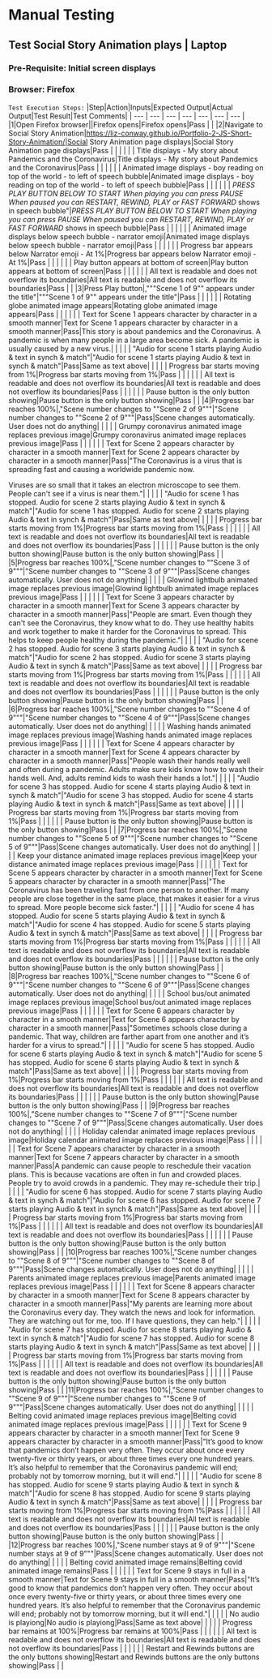 ﻿# Manual Testing
## Test Social Story Animation plays | Laptop
### Pre-Requisite: Initial screen displays
### Browser: Firefox
`Test Execution Steps:`
|Step|Action|Inputs|Expected Output|Actual Output|Test Result|Test Comments|
| --- | --- | --- | --- | --- | --- | --- |
|1|Open Firefox browser||Firefox opens|Firefox opens|Pass | |
|2|Navigate to Social Story Animation|https://liz-conway.github.io/Portfolio-2-JS-Short-Story-Animation/|Social Story Animation page displays|Social Story Animation page displays|Pass | |
| | | | Title displays -  My story about Pandemics and the Coronavirus|Title displays -  My story about Pandemics and the Coronavirus|Pass | |
| | | | Animated image displays - boy reading on top of the world - to left of speech bubble|Animated image displays - boy reading on top of the world - to left of speech bubble|Pass | |
| | | | *PRESS PLAY BUTTON BELOW TO START
When playing you can press PAUSE
When paused you can RESTART, REWIND, PLAY or FAST FORWARD*
 shows in speech bubble"|*PRESS PLAY BUTTON BELOW TO START
 When playing you can press PAUSE
 When paused you can RESTART, REWIND, PLAY or FAST FORWARD*
 shows in speech bubble|Pass | |
| | | | Animated image displays below speech bubble - narrator emoji|Animated image displays below speech bubble - narrator emoji|Pass | |
| | | | Progress bar appears below Narrator emoji - At 1%|Progress bar appears below Narrator emoji - At 1%|Pass | |
| | | | Play button appears at bottom of screen|Play button appears at bottom of screen|Pass | |
| | | | All text is readable and does not overflow its boundaries|All text is readable and does not overflow its boundaries|Pass | |
|3|Press Play button|,"""Scene 1 of 9"" appears under the title"|"""Scene 1 of 9"" appears under the title"|Pass | |
| | | | Rotating globe animated image appears|Rotating globe animated image appears|Pass | |
| | | | Text for Scene 1 appears  character by character in a smooth manner|Text for Scene 1 appears  character by character in a smooth manner|Pass|This story is about pandemics and the Coronavirus. A pandemic is when many people in a large area become sick. A pandemic is usually caused by a new virus.|
| | | | "Audio for scene 1 starts playing
Audio & text in synch & match"|"Audio for scene 1 starts playing
Audio & text in synch & match"|Pass|Same as text above|
| | | | Progress bar starts moving from 1%|Progress bar starts moving from 1%|Pass | |
| | | | All text is readable and does not overflow its boundaries|All text is readable and does not overflow its boundaries|Pass | |
| | | | Pause button is the only button showing|Pause button is the only button showing|Pass | |
|4|Progress bar reaches 100%|,"Scene number changes to ""Scene 2 of 9"""|"Scene number changes to ""Scene 2 of 9"""|Pass|Scene changes automatically.  User does not do anything|
| | | | Grumpy coronavirus animated image replaces previous image|Grumpy coronavirus animated image replaces previous image|Pass | |
| | | | Text for Scene 2 appears character by character in a smooth manner|Text for Scene 2 appears character by character in a smooth manner|Pass|"The Coronavirus is a virus that is spreading fast and causing a worldwide pandemic now.

Viruses are so small that it takes an electron microscope to see them. People can't see if a virus is near them."|
| | | | "Audio for scene 1 has stopped. Audio for scene 2 starts playing
Audio & text in synch & match"|"Audio for scene 1 has stopped. Audio for scene 2 starts playing
Audio & text in synch & match"|Pass|Same as text above|
| | | | Progress bar starts moving from 1%|Progress bar starts moving from 1%|Pass | |
| | | | All text is readable and does not overflow its boundaries|All text is readable and does not overflow its boundaries|Pass | |
| | | | Pause button is the only button showing|Pause button is the only button showing|Pass | |
|5|Progress bar reaches 100%|,"Scene number changes to ""Scene 3 of 9"""|"Scene number changes to ""Scene 3 of 9"""|Pass|Scene changes automatically.  User does not do anything|
| | | | Glowind lightbulb animated image replaces previous image|Glowind lightbulb animated image replaces previous image|Pass | |
| | | | Text for Scene 3 appears character by character in a smooth manner|Text for Scene 3 appears character by character in a smooth manner|Pass|"People are smart. Even though they can't see the Coronavirus, they know what to do. They use healthy habits and work together to make it harder for the Coronavirus to spread. This helps to keep people healthy during the pandemic."|
| | | | "Audio for scene 2 has stopped. Audio for scene 3 starts playing
Audio & text in synch & match"|"Audio for scene 2 has stopped. Audio for scene 3 starts playing
Audio & text in synch & match"|Pass|Same as text above|
| | | | Progress bar starts moving from 1%|Progress bar starts moving from 1%|Pass | |
| | | | All text is readable and does not overflow its boundaries|All text is readable and does not overflow its boundaries|Pass | |
| | | | Pause button is the only button showing|Pause button is the only button showing|Pass | |
|6|Progress bar reaches 100%|,"Scene number changes to ""Scene 4 of 9"""|"Scene number changes to ""Scene 4 of 9"""|Pass|Scene changes automatically.  User does not do anything|
| | | | Washing hands animated image replaces previous image|Washing hands animated image replaces previous image|Pass | |
| | | | Text for Scene 4 appears character by character in a smooth manner|Text for Scene 4 appears character by character in a smooth manner|Pass|"People wash their hands really well and often during a pandemic. Adults make sure kids know how to wash their hands well. And, adults remind kids to wash their hands a lot."|
| | | | "Audio for scene 3 has stopped. Audio for scene 4 starts playing
Audio & text in synch & match"|"Audio for scene 3 has stopped. Audio for scene 4 starts playing
Audio & text in synch & match"|Pass|Same as text above|
| | | | Progress bar starts moving from 1%|Progress bar starts moving from 1%|Pass | |
| | | | Pause button is the only button showing|Pause button is the only button showing|Pass | |
|7|Progress bar reaches 100%|,"Scene number changes to ""Scene 5 of 9"""|"Scene number changes to ""Scene 5 of 9"""|Pass|Scene changes automatically.  User does not do anything|
| | | | Keep your distance animated image replaces previous image|Keep your distance animated image replaces previous image|Pass | |
| | | | Text for Scene 5 appears character by character in a smooth manner|Text for Scene 5 appears character by character in a smooth manner|Pass|"The Coronavirus has been traveling fast from one person to another. If many people are close together in the same place, that makes it easier for a virus to spread. More people become sick faster."|
| | | | "Audio for scene 4 has stopped. Audio for scene 5 starts playing
Audio & text in synch & match"|"Audio for scene 4 has stopped. Audio for scene 5 starts playing
Audio & text in synch & match"|Pass|Same as text above|
| | | | Progress bar starts moving from 1%|Progress bar starts moving from 1%|Pass | |
| | | | All text is readable and does not overflow its boundaries|All text is readable and does not overflow its boundaries|Pass | |
| | | | Pause button is the only button showing|Pause button is the only button showing|Pass | |
|8|Progress bar reaches 100%|,"Scene number changes to ""Scene 6 of 9"""|"Scene number changes to ""Scene 6 of 9"""|Pass|Scene changes automatically.  User does not do anything|
| | | | School bus/out animated image replaces previous image|School bus/out animated image replaces previous image|Pass | |
| | | | Text for Scene 6 appears character by character in a smooth manner|Text for Scene 6 appears character by character in a smooth manner|Pass|"Sometimes schools close during a pandemic. That way, children are farther apart from one another and it’s harder for a virus to spread."|
| | | | "Audio for scene 5 has stopped. Audio for scene 6 starts playing
Audio & text in synch & match"|"Audio for scene 5 has stopped. Audio for scene 6 starts playing
Audio & text in synch & match"|Pass|Same as text above|
| | | | Progress bar starts moving from 1%|Progress bar starts moving from 1%|Pass | |
| | | | All text is readable and does not overflow its boundaries|All text is readable and does not overflow its boundaries|Pass | |
| | | | Pause button is the only button showing|Pause button is the only button showing|Pass | |
|9|Progress bar reaches 100%|,"Scene number changes to ""Scene 7 of 9"""|"Scene number changes to ""Scene 7 of 9"""|Pass|Scene changes automatically.  User does not do anything|
| | | | Holiday calendar animated image replaces previous image|Holiday calendar animated image replaces previous image|Pass | |
| | | | Text for Scene 7 appears character by character in a smooth manner|Text for Scene 7 appears character by character in a smooth manner|Pass|A pandemic can cause people to reschedule their vacation plans. This is because vacations are often in fun and crowded places. People try to avoid crowds in a pandemic. They may re-schedule their trip.|
| | | | "Audio for scene 6 has stopped. Audio for scene 7 starts playing
Audio & text in synch & match"|"Audio for scene 6 has stopped. Audio for scene 7 starts playing
Audio & text in synch & match"|Pass|Same as text above|
| | | | Progress bar starts moving from 1%|Progress bar starts moving from 1%|Pass | |
| | | | All text is readable and does not overflow its boundaries|All text is readable and does not overflow its boundaries|Pass | |
| | | | Pause button is the only button showing|Pause button is the only button showing|Pass | |
|10|Progress bar reaches 100%|,"Scene number changes to ""Scene 8 of 9"""|"Scene number changes to ""Scene 8 of 9"""|Pass|Scene changes automatically.  User does not do anything|
| | | | Parents animated image replaces previous image|Parents animated image replaces previous image|Pass | |
| | | | Text for Scene 8 appears character by character in a smooth manner|Text for Scene 8 appears character by character in a smooth manner|Pass|"My parents are learning more about the Coronavirus every day. They watch the news and look for information. They are watching out for me, too. If I have questions, they can help."|
| | | | "Audio for scene 7 has stopped. Audio for scene 8 starts playing
Audio & text in synch & match"|"Audio for scene 7 has stopped. Audio for scene 8 starts playing
Audio & text in synch & match"|Pass|Same as text above|
| | | | Progress bar starts moving from 1%|Progress bar starts moving from 1%|Pass | |
| | | | All text is readable and does not overflow its boundaries|All text is readable and does not overflow its boundaries|Pass | |
| | | | Pause button is the only button showing|Pause button is the only button showing|Pass | |
|11|Progress bar reaches 100%|,"Scene number changes to ""Scene 9 of 9"""|"Scene number changes to ""Scene 9 of 9"""|Pass|Scene changes automatically.  User does not do anything|
| | | | Belting covid animated image replaces previous image|Belting covid animated image replaces previous image|Pass | |
| | | | Text for Scene 9 appears character by character in a smooth manner|Text for Scene 9 appears character by character in a smooth manner|Pass|"It’s good to know that pandemics don’t happen very often. They occur about once every twenty-five or thirty years, or about three times every one hundred years. It’s also helpful to remember that the Coronavirus pandemic will end; probably not by tomorrow morning, but it will end."|
| | | | "Audio for scene 8 has stopped. Audio for scene 9 starts playing
Audio & text in synch & match"|"Audio for scene 8 has stopped. Audio for scene 9 starts playing
Audio & text in synch & match"|Pass|Same as text above|
| | | | Progress bar starts moving from 1%|Progress bar starts moving from 1%|Pass | |
| | | | All text is readable and does not overflow its boundaries|All text is readable and does not overflow its boundaries|Pass | |
| | | | Pause button is the only button showing|Pause button is the only button showing|Pass | |
|12|Progress bar reaches 100%|,"Scene number stays at 9 of 9"""|"Scene number stays at 9 of 9"""|Pass|Scene changes automatically.  User does not do anything|
| | | | Belting covid animated image remains|Belting covid animated image remains|Pass | |
| | | | Text for Scene 9 stays in full in a smooth manner|Text for Scene 9 stays in full in a smooth manner|Pass|"It’s good to know that pandemics don’t happen very often. They occur about once every twenty-five or thirty years, or about three times every one hundred years. It’s also helpful to remember that the Coronavirus pandemic will end; probably not by tomorrow morning, but it will end."|
| | | | No audio is playiong|No audio is playiong|Pass|Same as text above|
| | | | Progress bar remains at 100%|Progress bar remains at 100%|Pass | |
| | | | All text is readable and does not overflow its boundaries|All text is readable and does not overflow its boundaries|Pass | |
| | | | Restart and Rewinds buttons are the only buttons showing|Restart and Rewinds buttons are the only buttons showing|Pass | |

